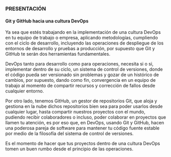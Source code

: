 ### PRESENTACIÓN

#### Git y GitHub hacia una cultura DevOps

Ya sea que estés trabajando en la implementación de una cultura DevOps en tu equipo de trabajo o empresa, aplicando metodologías, cumpliendo con el ciclo de desarrollo, incluyendo las operaciones de despliegue de los entornos de desarrollo y pruebas a producción, por supuesto que Git y GitHub te serán dos herramientas fundamentales.

DevOps tanto para desarrollo como para operaciones, necesita si o si, implementar dentro de su ciclo, un sistema de control de versiones, donde el código pueda ser versionado sin problemas y gozar de un histórico de cambios, por supuesto, dando como fin, convergencia en un equipo de trabajo al momento de compartir recursos y corrección de fallos desde cualquier entorno.

Por otro lado, tenemos GitHub, un gestor de repositorios Git, que aloja y gestiona en la nube dichos repositorios bien sea para poder usarlos desde cualquier lugar, hasta compartir nuestros proyectos con el mundo, pudiendo recibir colaboradores o incluso, poder colaborar en proyectos que llamen tu atención, es por eso que, en DevOps, usando Git y GitHub, hacen una poderosa pareja de software para mantener tu código fuente estable por medio de la filosofía del sistema de control de versiones.

Es el momento de hacer que tus proyectos dentro de una cultura DevOps tomen un buen rumbo desde el principio de las operaciones.